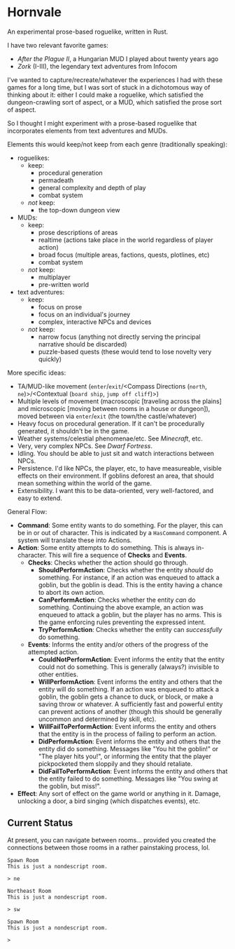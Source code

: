 # Hornvale
An experimental prose-based roguelike, written in Rust.

I have two relevant favorite games:
- _After the Plague II_, a Hungarian MUD I played about twenty years ago
- _Zork_ (I-III), the legendary text adventures from Infocom

I've wanted to capture/recreate/whatever the experiences I had with these games for a long time, but I was sort of stuck in a dichotomous way of thinking about it: either I could make a roguelike, which satisfied the dungeon-crawling sort of aspect, or a MUD, which satisfied the prose sort of aspect.

So I thought I might experiment with a prose-based roguelike that incorporates elements from text adventures and MUDs.

Elements this would keep/not keep from each genre (traditionally speaking):
- roguelikes:
  - keep:
    - procedural generation
    - permadeath
    - general complexity and depth of play
    - combat system
  - _not_ keep:
    - the top-down dungeon view
- MUDs:
  - keep:
    - prose descriptions of areas
    - realtime (actions take place in the world regardless of player action)
    - broad focus (multiple areas, factions, quests, plotlines, etc)
    - combat system
  - _not_ keep:
    - multiplayer
    - pre-written world
- text adventures:
  - keep:
    - focus on prose
    - focus on an individual's journey
    - complex, interactive NPCs and devices
  - _not_ keep:
    - narrow focus (anything not directly serving the principal narrative should be discarded)
    - puzzle-based quests (these would tend to lose novelty very quickly)

More specific ideas:

- TA/MUD-like movement (`enter`/`exit`/<Compass Directions (`north`, `ne`)>/<Contextual (`board ship`, `jump off cliff`)>)
- Multiple levels of movement (macroscopic [traveling across the plains] and microscopic [moving between rooms in a house or dungeon]), moved between via `enter`/`exit` (the town/the castle/whatever)
- Heavy focus on procedural generation.  If it can't be procedurally generated, it shouldn't be in the game.
- Weather systems/celestial phenomenae/etc.  See _Minecraft_, etc.
- Very, very complex NPCs.  See _Dwarf Fortress_.
- Idling.  You should be able to just sit and watch interactions between NPCs.
- Persistence.  I'd like NPCs, the player, etc, to have measureable, visible effects on their environment.  If goblins deforest an area, that should mean something within the world of the game.
- Extensibility.  I want this to be data-oriented, very well-factored, and easy to extend.

General Flow:

- **Command**: Some entity wants to do something.  For the player, this can be in or out of character.  This is indicated by a `HasCommand` component.  A system will translate these into Actions.
- **Action**: Some entity attempts to do something.  This is always in-character.  This will fire a sequence of **Checks** and **Events**.
  - **Checks**: Checks whether the action should go through.
    - **ShouldPerformAction**: Checks whether the entity _should_ do something.  For instance, if an action was enqueued to attack a goblin, but the goblin is dead.  This is the entity having a chance to abort its own action.
    - **CanPerformAction**: Checks whether the entity _can_ do something.  Continuing the above example, an action was enqueued to attack a goblin, but the player has no arms.  This is the game enforcing rules preventing the expressed intent.
    - **TryPerformAction**: Checks whether the entity can _successfully_ do something.
  - **Events**: Informs the entity and/or others of the progress of the attempted action.
    - **CouldNotPerformAction**: Event informs the entity that the entity could not do something.  This is generally (always?) invisible to other entities.
    - **WillPerformAction**: Event informs the entity and others that the entity will do something.  If an action was enqueued to attack a goblin, the goblin gets a chance to duck, or block, or make a saving throw or whatever.  A sufficiently fast and powerful entity can prevent actions of another (though this should be generally uncommon and determined by skill, etc).
    - **WillFailToPerformAction**: Event informs the entity and others that the entity is in the process of failing to perform an action.
    - **DidPerformAction**: Event informs the entity and others that the entity did do something.  Messages like "You hit the goblin!" or "The player hits you!", or informing the entity that the player pickpocketed them sloppily and they should retaliate.
    - **DidFailToPerformAction**: Event informs the entity and others that the entity failed to do something.  Messages like "You swing at the goblin, but miss!".
- **Effect**: Any sort of effect on the game world or anything in it.  Damage, unlocking a door, a bird singing (which dispatches events), etc.
  

## Current Status

At present, you can navigate between rooms... provided you created the connections between those rooms in a rather painstaking process, lol.

```
Spawn Room
This is just a nondescript room.

> ne

Northeast Room
This is just a nondescript room.

> sw

Spawn Room
This is just a nondescript room.

>
```
